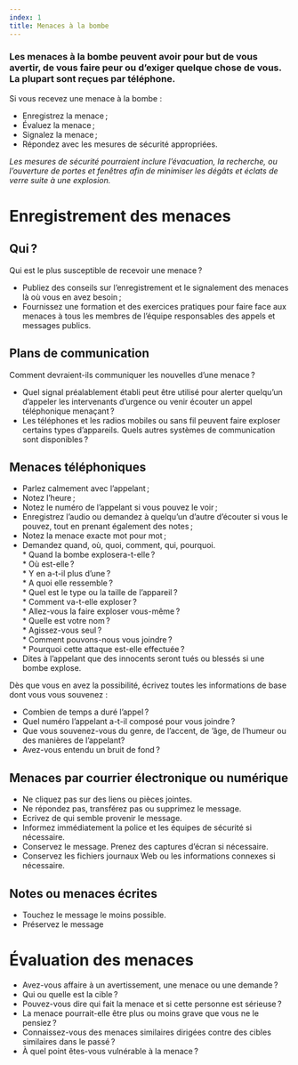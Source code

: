 ```yaml
---
index: 1
title: Menaces à la bombe
---
```

### Les menaces à la bombe peuvent avoir pour but de vous avertir, de vous faire peur ou d’exiger quelque chose de vous. La plupart sont reçues par téléphone.

Si vous recevez une menace à la bombe :

* Enregistrez la menace ;
* Évaluez la menace ;
* Signalez la menace ;
* Répondez avec les mesures de sécurité appropriées.

*Les mesures de sécurité pourraient inclure l’évacuation, la recherche, ou l’ouverture de portes et fenêtres afin de minimiser les dégâts et éclats de verre suite à une explosion.*

# Enregistrement des menaces

## Qui ?

Qui est le plus susceptible de recevoir une menace ?

* Publiez des conseils sur l’enregistrement et le signalement des menaces là où vous en avez besoin ;
* Fournissez une formation et des exercices pratiques pour faire face aux menaces à tous les membres de l’équipe responsables des appels et messages publics.

## Plans de communication

Comment devraient-ils communiquer les nouvelles d’une menace ?

* Quel signal préalablement établi peut être utilisé pour alerter quelqu’un d’appeler les intervenants d’urgence ou venir écouter un appel téléphonique menaçant ?
* Les téléphones et les radios mobiles ou sans fil peuvent faire exploser certains types d’appareils. Quels autres systèmes de communication sont disponibles ?

## Menaces téléphoniques

* Parlez calmement avec l’appelant ;
* Notez l’heure ;
* Notez le numéro de l’appelant si vous pouvez le voir ;
* Enregistrez l’audio ou demandez à quelqu’un d’autre d’écouter si vous le pouvez, tout en prenant également des notes ;
* Notez la menace exacte mot pour mot ;
* Demandez quand, où, quoi, comment, qui, pourquoi.  
        * Quand la bombe explosera-t-elle ?  
        * Où est-elle ?  
        * Y en a-t-il plus d’une ?  
        * A quoi elle ressemble ?  
        * Quel est le type ou la taille de l’appareil ?  
        * Comment va-t-elle exploser ?  
        * Allez-vous la faire exploser vous-même ?  
        * Quelle est votre nom ?  
        * Agissez-vous seul ?  
        * Comment pouvons-nous vous joindre ?  
        * Pourquoi cette attaque est-elle effectuée ?  
* Dites à l’appelant que des innocents seront tués ou blessés si une bombe explose.

Dès que vous en avez la possibilité, écrivez toutes les informations de base dont vous vous souvenez :

* Combien de temps a duré l’appel ?
* Quel numéro l’appelant a-t-il composé pour vous joindre ?
* Que vous souvenez-vous du genre, de l’accent, de ’âge, de l’humeur ou des manières de l’appelant?
* Avez-vous entendu un bruit de fond ?

## Menaces par courrier électronique ou numérique

* Ne cliquez pas sur des liens ou pièces jointes.
* Ne répondez pas, transférez pas ou supprimez le message.
* Ecrivez de qui semble provenir le message.
* Informez immédiatement la police et les équipes de sécurité si nécessaire.
* Conservez le message. Prenez des captures d’écran si nécessaire.
* Conservez les fichiers journaux Web ou les informations connexes si nécessaire.

## Notes ou menaces écrites

* Touchez le message le moins possible.
* Préservez le message

# Évaluation des menaces

* Avez-vous affaire à un avertissement, une menace ou une demande ?
* Qui ou quelle est la cible ?
* Pouvez-vous dire qui fait la menace et si cette personne est sérieuse ?
* La menace pourrait-elle être plus ou moins grave que vous ne le pensiez ?
* Connaissez-vous des menaces similaires dirigées contre des cibles similaires dans le passé ?
* À quel point êtes-vous vulnérable à la menace ?

